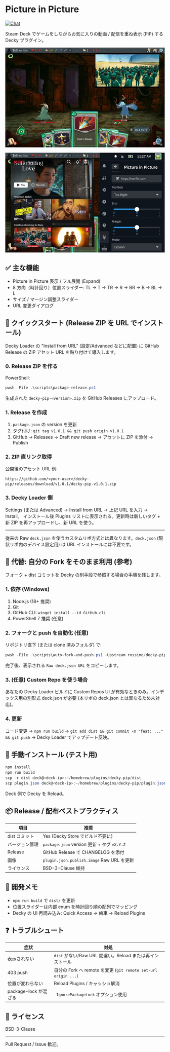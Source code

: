 # Picture in Picture  
[![Chat](https://img.shields.io/badge/chat-on%20discord-7289da.svg)](https://deckbrew.xyz/discord)

Steam Deck でゲームをしながらお気に入りの動画 / 配信を重ね表示 (PiP) する Decky プラグイン。

![Screenshot of PiP mode](picture.jpg)

![Screenshot of Expand mode](expand.jpg)

## ✅ 主な機能
* Picture in Picture 表示 / フル展開 (Expand)
* 8 方向（時計回り）位置スライダー: TL → T → TR → R → BR → B → BL → L
* サイズ / マージン調整スライダー
* URL 変更ダイアログ

## 🚀 クイックスタート (Release ZIP を URL でインストール)
Decky Loader の "Install from URL" (設定/Advanced などに配置) に GitHub Release の ZIP アセット URL を貼り付けて導入します。

### 0. Release ZIP を作る
PowerShell:
```powershell
pwsh -File .\scripts\package-release.ps1
```
生成された `decky-pip-<version>.zip` を GitHub Releases にアップロード。

### 1. Release を作成
1. `package.json` の version を更新
2. タグ付け: `git tag v1.0.1 && git push origin v1.0.1`
3. GitHub → Releases → Draft new release → アセットに ZIP を添付 → Publish

### 2. ZIP 直リンク取得
公開後のアセット URL 例:
```
https://github.com/<your-user>/decky-pip/releases/download/v1.0.1/decky-pip-v1.0.1.zip
```

### 3. Decky Loader 側
Settings (または Advanced) → Install from URL → 上記 URL を入力 → Install。
インストール後 Plugins リストに表示される。更新時は新しいタグ + 新 ZIP を再アップロードし、新 URL を使う。

---
従来の Raw `deck.json` を使うカスタムリポ方式とは異なります。`deck.json` (現状リポ内のデバイス設定用) は URL インストールには不要です。

## 🔁 代替: 自分の Fork をそのまま利用 (参考)
フォーク + dist コミットを Decky の別手段で参照する場合の手順を残します。

### 1. 依存 (Windows)
1. Node.js (18+ 推奨)
2. Git
3. GitHub CLI: `winget install --id GitHub.cli`
4. PowerShell 7 推奨 (任意)

### 2. フォークと push を自動化 (任意)
リポジトリ直下 (または clone 済みフォルダ) で:
```powershell
pwsh -File .\scripts\auto-fork-and-push.ps1 -Upstream rossimo/decky-pip -BuildDist -IgnorePackageLock
```
完了後、表示される `Raw deck.json URL` をコピーします。

### 3. (任意) Custom Repo を使う場合
あなたの Decky Loader ビルドに Custom Repos UI が有効なときのみ。インデックス用の別形式 deck.json が必要 (本リポの deck.json とは異なるため未対応)。

### 4. 更新
コード変更 → `npm run build` → `git add dist && git commit -m "feat: ..." && git push` → Decky Loader でアップデート反映。

## 🔧 手動インストール (テスト用)
```powershell
npm install
npm run build
scp -r dist deck@<deck-ip>:~/homebrew/plugins/decky-pip/dist
scp plugin.json deck@<deck-ip>:~/homebrew/plugins/decky-pip/plugin.json
```
Deck 側で Decky を Reload。

## 📦 Release / 配布ベストプラクティス
| 項目 | 推奨 |
|------|------|
| dist コミット | Yes (Decky Store でビルド不要に) |
| バージョン管理 | `package.json` version 更新 + タグ `vX.Y.Z` |
| Release | GitHub Release で CHANGELOG を添付 |
| 画像 | `plugin.json.publish.image` Raw URL を更新 |
| ライセンス | BSD-3-Clause 維持 |

## 🧪 開発メモ
* `npm run build` で `dist/` を更新
* 位置スライダーは内部 enum を時計回り順の配列でマッピング
* Decky の UI 再読み込み: Quick Access → 歯車 → Reload Plugins

## ❓ トラブルシュート
| 症状 | 対処 |
|------|------|
| 表示されない | `dist` がない/Raw URL 間違い。Reload または再インストール |
| 403 push | 自分の Fork へ remote を変更 (`git remote set-url origin ...`) |
| 位置が変わらない | Reload Plugins / キャッシュ解消 |
| package-lock が混ざる | `-IgnorePackageLock` オプション使用 |

## 📝 ライセンス
BSD-3-Clause

---
Pull Request / Issue 歓迎。
